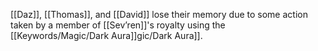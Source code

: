 [[Daz]], [[Thomas]], and [[David]] lose their memory due to some action taken by a member of [[Sev’ren]]'s royalty using the [[Keywords/Magic/Dark Aura]]gic/Dark Aura]].
